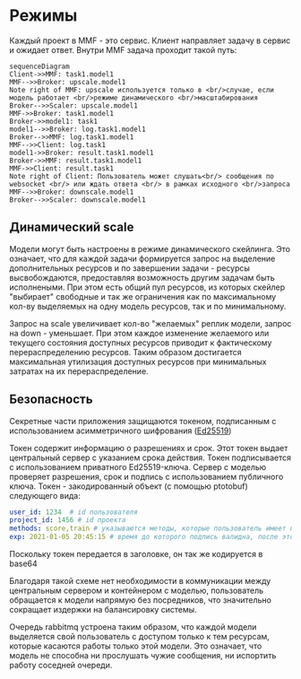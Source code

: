 # Режимы
Каждый проект в MMF - это сервис. Клиент направляет задачу в сервис и ожидает ответ. Внутри MMF задача
проходит такой путь:

```mermaid
sequenceDiagram
Client->>MMF: task1.model1
MMF-->>Broker: upscale.model1
Note right of MMF: upscale используется только в <br/>случае, если модель работает <br/>режиме динамического <br/>масштабирования
Broker-->>Scaler: upscale.model1
MMF->>Broker: task1.model1
Broker->>model1: task1
model1-->>Broker: log.task1.model1
Broker-->>MMF: log.task1.model1
MMF-->>Client: log.task1
model1->>Broker: result.task1.model1
Broker->>MMF: result.task1.model1
MMF->>Client: result.task1
Note right of Client: Пользователь может слушать<br/> сообщения по websocket <br/> или ждать ответа <br/> в рамках исходного <br/>запроса
MMF-->>Broker: downscale.model1
Broker-->>Scaler: downscale.model1
```
## Динамический scale
Модели могут быть настроены в режиме динамического скейлинга. Это означает, что для каждой задачи формируется запрос на
выделение дополнительных ресурсов и по завершении задачи - ресурсы высвобождаются, предоставляя возможность
другим задачам быть исполнеными. При этом есть общий пул ресурсов, из которых скейлер "выбирает" свободные и так же
ограничения как по максимальному кол-ву выделяемых на одну модель ресурсов, так и по минимальному.

Запрос на scale увеличивает кол-во "желаемых" реплик модели, запрос на down - уменьшает. При этом 
каждое изменение желаемого или текущего состояния доступных ресурсов приводит к фактическому перераспределению 
ресурсов. Таким образом достигается максимальная утилизация доступных ресурсов при минимальных затратах
на их перераспределение.

## Безопасность

Секретные части приложения защищаются токеном, подписанным с использованием асимметричного шифрования 
([Ed25519](https://cryptography.io/en/latest/hazmat/primitives/asymmetric/ed25519/))

Токен содержит информацию о разрешениях и срок. Этот токен выдает центральный сервер с указанием срока действия. 
Токен подписывается с использованием приватного Ed25519-ключа. Сервер с моделью проверяет разрешения, срок и
подпись с использованием публичного ключа. Токен - закодированный объект (с помощью ptotobuf) следующего вида:
```yaml
user_id: 1234  # id пользователя
project_id: 1456 # id проекта
methods: score,train # указываются методы, которые пользователь имеет право использовать
exp: 2021-01-05 20:45:15 # время до которого подпись валидна, после этого времени токен нужно обновить
```
Поскольку токен передается в заголовке, он так же кодируется в base64

Благодаря такой схеме нет необходимости в коммуникации между центральным сервером и контейнером с моделью, пользователь
обращается к модели напрямую без посредников, что значительно сокращает издержки на балансировку системы.

Очередь rabbitmq устроена таким образом, что каждой модели выделяется свой пользователь с доступом только к тем ресурсам, 
которые касаются работы только этой модели. Это означает, что модель не способна ни прослушать чужие сообщения, ни испортить
работу соседней очереди.

